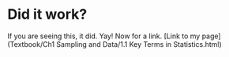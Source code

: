 # Did it work?
If you are seeing this, it did. Yay! Now for a link.
[Link to my page](Textbook/Ch1 Sampling and Data/1.1 Key Terms in Statistics.html)
